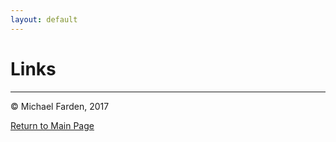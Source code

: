 ```yaml
---
layout: default
---
```


# Links

* * *
© Michael Farden, 2017

[Return to Main Page](../fardenml.github.io)
